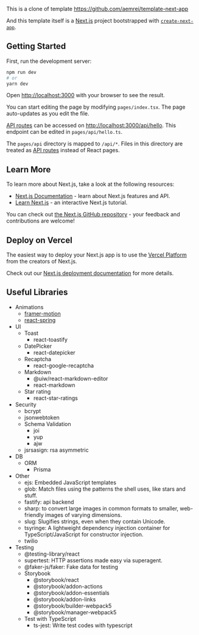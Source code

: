 This is a clone of template https://github.com/aemrei/template-next-app

And this template itself is a [Next.js](https://nextjs.org/) project bootstrapped with [`create-next-app`](https://github.com/vercel/next.js/tree/canary/packages/create-next-app).

## Getting Started

First, run the development server:

```bash
npm run dev
# or
yarn dev
```

Open [http://localhost:3000](http://localhost:3000) with your browser to see the result.

You can start editing the page by modifying `pages/index.tsx`. The page auto-updates as you edit the file.

[API routes](https://nextjs.org/docs/api-routes/introduction) can be accessed on [http://localhost:3000/api/hello](http://localhost:3000/api/hello). This endpoint can be edited in `pages/api/hello.ts`.

The `pages/api` directory is mapped to `/api/*`. Files in this directory are treated as [API routes](https://nextjs.org/docs/api-routes/introduction) instead of React pages.

## Learn More

To learn more about Next.js, take a look at the following resources:

- [Next.js Documentation](https://nextjs.org/docs) - learn about Next.js features and API.
- [Learn Next.js](https://nextjs.org/learn) - an interactive Next.js tutorial.

You can check out [the Next.js GitHub repository](https://github.com/vercel/next.js/) - your feedback and contributions are welcome!

## Deploy on Vercel

The easiest way to deploy your Next.js app is to use the [Vercel Platform](https://vercel.com/new?utm_medium=default-template&filter=next.js&utm_source=create-next-app&utm_campaign=create-next-app-readme) from the creators of Next.js.

Check out our [Next.js deployment documentation](https://nextjs.org/docs/deployment) for more details.

## Useful Libraries

- Animations
  - [framer-motion](https://www.framer.com/docs/examples/)
  - [react-spring](https://react-spring.io/basics#basics)
- UI
  - Toast
    - react-toastify
  - DatePicker
    - react-datepicker
  - Recaptcha
    - react-google-recaptcha
  - Markdown
    - @uiw/react-markdown-editor
    - react-markdown
  - Star rating
    - react-star-ratings
- Security
  - bcrypt
  - jsonwebtoken
  - Schema Validation
    - joi
    - yup
    - ajw
  - jsrsasign: rsa asymmetric
- DB
  - ORM
    - Prisma
- Other
  - ejs: Embedded JavaScript templates
  - glob: Match files using the patterns the shell uses, like stars and stuff.
  - fastify: api backend
  - sharp: to convert large images in common formats to smaller, web-friendly images of varying dimensions.
  - slug: Slugifies strings, even when they contain Unicode.
  - tsyringe: A lightweight dependency injection container for TypeScript/JavaScript for constructor injection.
  - twilio
- Testing
  - @testing-library/react
  - supertest: HTTP assertions made easy via superagent.
  - @faker-js/faker: Fake data for testing
  - Storybook
    - @storybook/react
    - @storybook/addon-actions
    - @storybook/addon-essentials
    - @storybook/addon-links
    - @storybook/builder-webpack5
    - @storybook/manager-webpack5
  - Test with TypeScript
    - ts-jest: Write test codes with typescript
